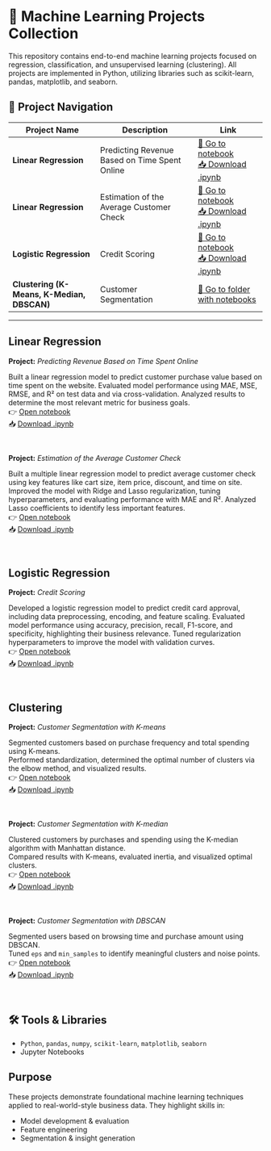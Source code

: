 # 📘 Machine Learning Projects Collection

This repository contains end-to-end machine learning projects focused on regression, classification, and unsupervised learning (clustering). All projects are implemented in Python, utilizing libraries such as scikit-learn, pandas, matplotlib, and seaborn.

## 🧭 Project Navigation

| Project Name | Description | Link |
|--------------|-------------|------|
| **Linear Regression** | Predicting Revenue Based on Time Spent Online | [📂 Go to notebook](https://colab.research.google.com/drive/1hriUCZZLwE5e1YF-VZr0MLwti7eHrbRc?usp=sharing) <br/> [📥 Download .ipynb](Predicting_Revenue_Based_on_Time_Spent_Online.ipynb) |
| **Linear Regression** | Estimation of the Average Customer Check | [📂 Go to notebook](https://colab.research.google.com/drive/1qAt3suHyIndRq_3czRSMJdJvQhshH4dF?usp=sharing) <br/> [📥 Download .ipynb](Estimation_of_the_Average_Customer_Check.ipynb) |
| **Logistic Regression** | Credit Scoring | [📂 Go to notebook](https://colab.research.google.com/drive/1WSBYNmVx1N--yre6HKjL-_1W9usq4-fG?usp=sharing) <br/> [📥 Download .ipynb](Credit_Scoring.ipynb) |
| **Clustering (K-Means, K-Median, DBSCAN)** | Customer Segmentation | [📂 Go to folder with notebooks](https://drive.google.com/drive/folders/13QBZlCyRFPnsUOYkfieQK9hOvIDim7tQ?usp=sharing) |

---

## Linear Regression  
**Project:** *Predicting Revenue Based on Time Spent Online*  

Built a linear regression model to predict customer purchase value based on time spent on the website. 
Evaluated model performance using MAE, MSE, RMSE, and R² on test data and via cross-validation. 
Analyzed results to determine the most relevant metric for business goals.  
👉 [Open notebook](https://colab.research.google.com/drive/1hriUCZZLwE5e1YF-VZr0MLwti7eHrbRc?usp=sharing)  
📥 [Download .ipynb](Predicting_Revenue_Based_on_Time_Spent_Online.ipynb)

<br/>

**Project:** *Estimation of the Average Customer Check*  

Built a multiple linear regression model to predict average customer check using key features like cart size, item price, discount, and time on site. 
Improved the model with Ridge and Lasso regularization, tuning hyperparameters, and evaluating performance with MAE and R². 
Analyzed Lasso coefficients to identify less important features.  
👉 [Open notebook](https://colab.research.google.com/drive/1qAt3suHyIndRq_3czRSMJdJvQhshH4dF?usp=sharing)  
📥 [Download .ipynb](Estimation_of_the_Average_Customer_Check.ipynb)   

<br/>

## Logistic Regression  
**Project:** *Credit Scoring*

Developed a logistic regression model to predict credit card approval, including data preprocessing, encoding, and feature scaling. Evaluated model performance using accuracy, precision, recall, F1-score, and specificity, highlighting their business relevance. Tuned regularization hyperparameters to improve the model with validation curves.    
👉 [Open notebook](https://colab.research.google.com/drive/1WSBYNmVx1N--yre6HKjL-_1W9usq4-fG?usp=sharing)  
📥 [Download .ipynb](Credit_Scoring.ipynb)  

<br/>


## Clustering  

**Project:** *Customer Segmentation with K-means*

Segmented customers based on purchase frequency and total spending using K-means.  
Performed standardization, determined the optimal number of clusters via the elbow method, and visualized results.    
👉 [Open notebook](https://colab.research.google.com/drive/1s_r5ZpXb3HOdSKF87hKMqcAlGVUVvs5W?usp=sharing)  
📥 [Download .ipynb](Customer_Segmentation_with_K_means.ipynb)  

<br/>

**Project:** *Customer Segmentation with K-median*

Clustered customers by purchases and spending using the K-median algorithm with Manhattan distance.  
Compared results with K-means, evaluated inertia, and visualized optimal clusters.    
👉 [Open notebook](https://colab.research.google.com/drive/19n2cfNHfwhTVjRwECV7zJI1O-fUC5IO0?usp=sharing)  
📥 [Download .ipynb](Customer_Segmentation_with_K_median.ipynb)  

<br/>


**Project:** *Customer Segmentation with DBSCAN*

Segmented users based on browsing time and purchase amount using DBSCAN.    
Tuned `eps` and `min_samples` to identify meaningful clusters and noise points.    
👉 [Open notebook](https://colab.research.google.com/drive/1i4B7cc_h4bAu-7KFcxpxA1UpNyNdd7ft?usp=sharing)  
📥 [Download .ipynb](Customer_Segmentation_with_DBSCAN.ipynb)  

<br/>


## 🛠️ Tools & Libraries  
- `Python`, `pandas`, `numpy`, `scikit-learn`, `matplotlib`, `seaborn`  
- Jupyter Notebooks


## Purpose  
These projects demonstrate foundational machine learning techniques applied to real-world-style business data. They highlight skills in:  
- Model development & evaluation  
- Feature engineering  
- Segmentation & insight generation
